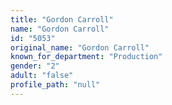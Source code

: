 ```yaml
---
title: "Gordon Carroll"
name: "Gordon Carroll"
id: "5053"
original_name: "Gordon Carroll"
known_for_department: "Production"
gender: "2"
adult: "false"
profile_path: "null"
---
```

